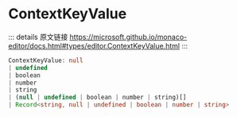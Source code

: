 # ContextKeyValue
        
::: details 原文链接
https://microsoft.github.io/monaco-editor/docs.html#types/editor.ContextKeyValue.html
:::

```ts
ContextKeyValue: null 
| undefined 
| boolean 
| number 
| string 
| (null | undefined | boolean | number | string)[] 
| Record<string, null | undefined | boolean | number | string>
```